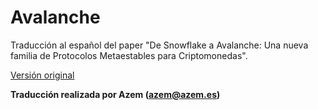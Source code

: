# Avalanche
Traducción al español del paper "De Snowflake a Avalanche: Una nueva familia de Protocolos Metaestables para Criptomonedas".

[Versión original](https://github.com/azemlia/Avalanche-spanish)

**Traducción realizada por Azem (azem@azem.es)**
